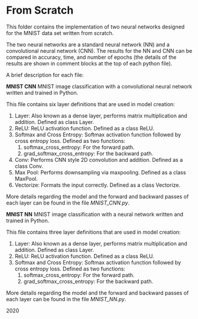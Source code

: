 # From Scratch

This folder contains the implementation of two neural networks designed for the MNIST
data set written from scratch.

The two neural networks are a standard neural network (NN) and a convolutional neural
network (CNN). The results for the NN and CNN can be compared in accuracy, time, and
number of epochs (the details of the results are shown in comment blocks at the top of
each python file).

A brief description for each file:


**MNIST CNN**
MNIST image classification with a convolutional neural network written and
trained in Python.

This file contains six layer definitions that are used in model creation:
1. Layer: Also known as a dense layer, performs matrix multiplication
and addition. Defined as class Layer.
2. ReLU: ReLU activation function. Defined as a class ReLU.
3. Softmax and Cross Entropy: Softmax activation function followed by
cross entropy loss. Defined as two functions:
	1. softmax_cross_entropy: For the forward path.
	2. grad_softmax_cross_entropy: For the backward path.
4. Conv: Performs CNN style 2D convolution and addition. Defined as a
class Conv.
5. Max Pool: Performs downsampling via maxpooling. Defined as a class
MaxPool.
6. Vectorize: Formats the input correctly. Defined as a class Vectorize.

More details regarding the model and the forward and backward passes of
each layer can be found in the file *MNIST_CNN.py*.


**MNIST NN**
MNIST image classification with a neural network written and trained in
Python.

This file contains three layer definitions that are used in model creation:
1. Layer: Also known as a dense layer, performs matrix multiplication
and addition. Defined as class Layer.
2. ReLU: ReLU activation function. Defined as a class ReLU.
3. Softmax and Cross Entropy: Softmax activation function followed by
cross entropy loss. Defined as two functions:
	1. softmax_cross_entropy: For the forward path.
	2. grad_softmax_cross_entropy: For the backward path.

More details regarding the model and the forward and backward passes of
each layer can be found in the file *MNIST_NN.py*.


2020